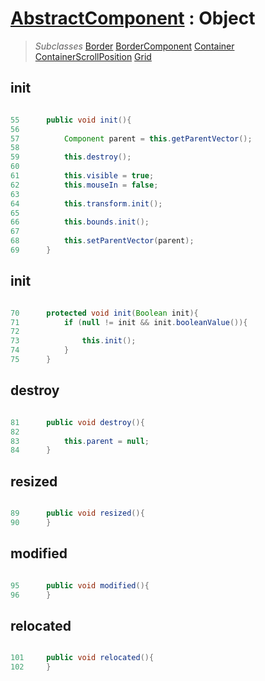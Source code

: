 # [AbstractComponent](OperatorsAbstractComponent.md) : Object #

> _Subclasses_
> [Border](OperatorsBorder.md)
> [BorderComponent](OperatorsBorderComponent.md)
> [Container](OperatorsContainer.md)
> [ContainerScrollPosition](OperatorsContainerScrollPosition.md)
> [Grid](OperatorsGrid.md)

## init ##

```java

55	    public void init(){
56
57	        Component parent = this.getParentVector();
58
59	        this.destroy();
60
61	        this.visible = true;
62	        this.mouseIn = false;
63
64	        this.transform.init();
65
66	        this.bounds.init();
67
68	        this.setParentVector(parent);
69	    }
```

## init ##

```java

70	    protected void init(Boolean init){
71	        if (null != init && init.booleanValue()){
72
73	            this.init();
74	        }
75	    }
```

## destroy ##

```java

81	    public void destroy(){
82
83	        this.parent = null;
84	    }
```

## resized ##

```java

89	    public void resized(){
90	    }
```

## modified ##

```java

95	    public void modified(){
96	    }
```

## relocated ##

```java

101	    public void relocated(){
102	    }
```
